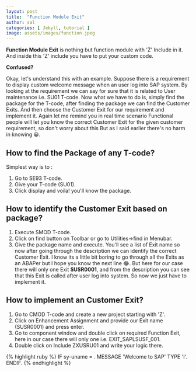 ```yaml
---
layout: post
title:  "Function Module Exit"
author: sal
categories: [ Jekyll, tutorial ]
image: assets/images/function.jpeg
---
```


<b>Function Module Exit</b> is nothing but function module with 'Z' Include in it. And inside this 'Z' include you have to put your custom code.

<b>Confused?</b>

Okay, let's understand this with an example. Suppose there is a requirement to display custom welcome message when an user log into SAP system. By looking at the requirement we can say for sure that it is related to User maintenance i.e. SU01 T-code.
Now what we have to do is, simply find the package for the T-code, after finding the package we can find the Customer Exits. And then choose the Customer Exit for our requirement and implement it. Again let me remind you in real time scenario Functional people will let you know the correct Customer Exit for the given customer requirement, so don't worry about this But as I said earlier there's no harm in knowing &#128512;.

## How to find the Package of any T-code?

Simplest way is to : 
1. Go to SE93 T-code.
2. Give your T-code (SU01).
3. Click display and voila! you'll know the package.

## How to identify the Customer Exit based on package?

1. Execute SMOD T-code.
2. Click on find button on Toolbar or go to Utilities->find in Menubar.
3. Give the package name and execute. You'll see a list of Exit name so now after going through the description we can identify the correct Customer Exit. I know its a little bit boring to go through all the Exits as an ABAPer but I hope you know the next line &#128514;. But here for our case there will only one Exit <b>SUSR0001</b>, and from the description you can see that this Exit is called after user log into system. So now we just have to implement it.

## How to implement an Customer Exit?

1. Go to CMOD T-code and create a new project starting with 'Z'.
2. Click on Enhancement Assignment and provide our Exit name (SUSR0001) and press enter.
3. Go to component window and double click on required Function Exit, here in our case there will only one i.e. EXIT_SAPLSUSF_001.
4. Double click on Include ZXUSRU01 and write your logic there.

{% highlight ruby %}
IF sy-uname = <userid>.
    MESSAGE 'Welcome to SAP' TYPE 'I'.
ENDIF.
{% endhighlight %}